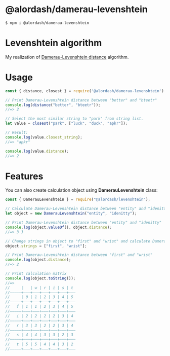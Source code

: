 # @alordash/damerau-levenshtein

```
$ npm i @alordash/damerau-levenshtein
```  

# Levenshtein algorithm

My realization of [Damerau-Levenshtein distance](https://en.wikipedia.org/wiki/Damerau%E2%80%93Levenshtein_distance) algorithm.

# Usage


```javascript
const { distance, closest } = require('@alordash/damerau-levenshtein')

// Print Damerau-Levenshtein distance between "better" and "bteetr"
console.log(distance("better", "bteetr"));
//=> 2

// Select the most similar string to "park" from string list.
let value = closest("park", ["luck", "duck", "apkr"]);

// Result:
console.log(value.closest_string);
//=> "apkr"

console.log(value.distance);
//=> 2
```

# Features

You can also create calculation object using **DamerauLevenshtein** class:  
```javascript
const { DamerauLevenshtein } = require("@alordash/levenshtein");

// Calculate Damerau-Levenshtein distance between "entity" and "idenitty"
let object = new DamerauLevenshtein("entity", "idenitty");

// Print Damerau-Levenshtein distance between "entity" and "idenitty"
console.log(object.valueOf(), object.distance);
//=> 3 3

// Change strings in object to "first" and "wrist" and calculate Damerau-Levenshtein distance between them
object.strings = ["first", "wrist"];

// Print Damerau-Levenshtein distance between "first" and "wrist"
console.log(object.distance);
//=> 2

// Print calculation matrix
console.log(object.toString());
//=>
//     |   | w | r | i | s | t
//—————+–––+–––+–––+–––+–––+–––
//     | 0 | 1 | 2 | 3 | 4 | 5
//—————+–––+–––+–––+–––+–––+–––
//   f | 1 | 1 | 2 | 3 | 4 | 5
//—————+–––+–––+–––+–––+–––+–––
//   i | 2 | 2 | 2 | 2 | 3 | 4
//—————+–––+–––+–––+–––+–––+–––
//   r | 3 | 3 | 2 | 2 | 3 | 4
//—————+–––+–––+–––+–––+–––+–––
//   s | 4 | 4 | 3 | 3 | 2 | 3
//—————+–––+–––+–––+–––+–––+–––
//   t | 5 | 5 | 4 | 4 | 3 | 2
//—————+–––+–––+–––+–––+–––+–––
```